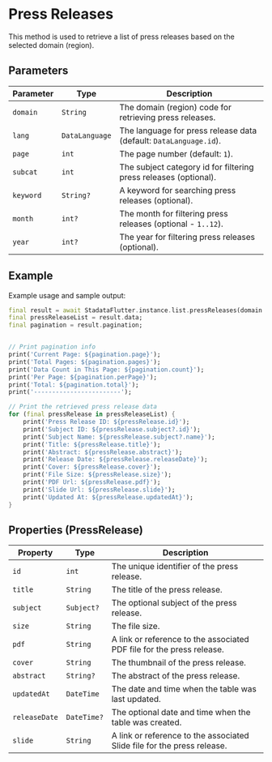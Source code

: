 # Press Releases

This method is used to retrieve a list of press releases based on the selected domain (region).

## Parameters

| Parameter | Type           | Description                                                       |
| --------- | -------------- | ----------------------------------------------------------------- |
| `domain`  | `String`       | The domain (region) code for retrieving press releases.           |
| `lang`    | `DataLanguage` | The language for press release data (default: `DataLanguage.id`). |
| `page`    | `int`          | The page number (default: `1`).                                   |
| `subcat`  | `int`          | The subject category id for filtering press releases (optional).  |
| `keyword` | `String?`      | A keyword for searching press releases (optional).                |
| `month`   | `int?`         | The month for filtering press releases (optional - `1..12`).      |
| `year`    | `int?`         | The year for filtering press releases (optional).                 |

## Example

Example usage and sample output:

```dart
final result = await StadataFlutter.instance.list.pressReleases(domain: '7200');
final pressReleaseList = result.data;
final pagination = result.pagination;


// Print pagination info
print('Current Page: ${pagination.page}');
print('Total Pages: ${pagination.pages}');
print('Data Count in This Page: ${pagination.count}');
print('Per Page: ${pagination.perPage}');
print('Total: ${pagination.total}');
print('------------------------');

// Print the retrieved press release data
for (final pressRelease in pressReleaseList) {
    print('Press Release ID: ${pressRelease.id}');
    print('Subject ID: ${pressRelease.subject?.id}');
    print('Subject Name: ${pressRelease.subject?.name}');
    print('Title: ${pressRelease.title}');
    print('Abstract: ${pressRelease.abstract}');
    print('Release Date: ${pressRelease.releaseDate}');
    print('Cover: ${pressRelease.cover}');
    print('File Size: ${pressRelease.size}');
    print('PDF Url: ${pressRelease.pdf}');
    print('Slide Url: ${pressRelease.slide}');
    print('Updated At: ${pressRelease.updatedAt}');
}
```

## Properties (PressRelease)

| Property      | Type        | Description                                                             |
| ------------- | ----------- | ----------------------------------------------------------------------- |
| `id`          | `int`       | The unique identifier of the press release.                             |
| `title`       | `String`    | The title of the press release.                                         |
| `subject`     | `Subject?`  | The optional subject of the press release.                              |
| `size`        | `String`    | The file size.                                                          |
| `pdf`         | `String`    | A link or reference to the associated PDF file for the press release.   |
| `cover`       | `String`    | The thumbnail of the press release.                                     |
| `abstract`    | `String?`   | The abstract of the press release.                                      |
| `updatedAt`   | `DateTime`  | The date and time when the table was last updated.                      |
| `releaseDate` | `DateTime?` | The optional date and time when the table was created.                  |
| `slide`       | `String`    | A link or reference to the associated Slide file for the press release. |
